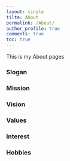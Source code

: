 ```yaml
---
layout: single
tilte: About
permalink: /About/
author_profile: true
comments: true
toc: true
---
```

 This is my About pages

### Slogan  

### Mission

### Vision  

### Values   

### Interest  

### Hobbies  


